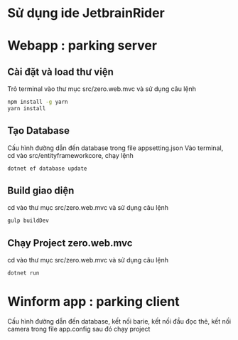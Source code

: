 # Sử dụng ide JetbrainRider

# Webapp : parking server
## Cài đặt và load thư viện
Trỏ terminal vào thư mục src/zero.web.mvc và sử dụng câu lệnh
```cmd
npm install -g yarn
yarn install
```
## Tạo Database
Cấu hình đường dẫn đến database trong file appsetting.json
Vào terminal, cd vào src/entityframeworkcore, chạy lệnh
```cmd
dotnet ef database update
```
## Build giao diện
cd vào thư mục src/zero.web.mvc và sử dụng câu lệnh
```cmd
gulp buildDev
```
## Chạy Project zero.web.mvc 
cd vào thư mục src/zero.web.mvc và sử dụng câu lệnh
```cmd
dotnet run
```

# Winform app : parking client
Cấu hình đường dẫn đến database, kết nối barie, kết nối đầu đọc thẻ, kết nối camera trong file app.config sau đó chạy project 

